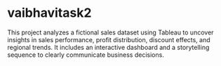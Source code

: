 # vaibhavitask2
This project analyzes a fictional sales dataset using Tableau to uncover insights in sales performance, profit distribution, discount effects, and regional trends. It includes an interactive dashboard and a storytelling sequence to clearly communicate business decisions.
